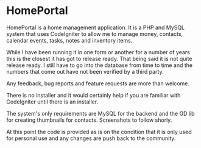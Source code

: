 HomePortal
==========

HomePortal is a home management application. It is a PHP and MySQL system that uses CodeIgniter to allow me to manage money, contacts, calendar events, tasks, notes and inventory items.

While I have been running it in one form or another for a number of years this is the closest it has got to release ready. That being said it is not quite release ready. I still have to go into the database from time to time and the numbers that come out have not been verified by a third party.

Any feedback, bug reports and feature requests are more than welcome.

There is no installer and it would certainly help if you are familiar with CodeIgniter until there is an installer.

The system's only requirements are MySQL for the backend and the GD lib for creating thumbnails for contacts. Screenshots to follow shorly.

At this point the code is provided as is on the condition that it is only used for personal use and any changes are push back to the community.
